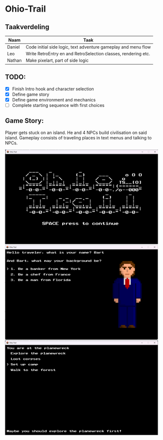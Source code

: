 # Ohio-Trail

## Taakverdeling
| Naam   | Taak               |
| ------ | ------------------ |
| Daniel | Code initial side logic, text adventure gameplay and menu flow |
| Leo    | Write RetroEntry en and RetroSelection classes, rendering etc. |
| Nathan | Make pixelart, part of side logic |

## TODO:
* [x] Finish Intro hook and character selection
* [x] Define game story
* [x] Define game environment and mechanics
* [ ] Complete starting sequence with first choices

## Game Story:
Player gets stuck on an island. He and 4 NPCs build civilisation on said island.
Gameplay consists of traveling places in text menus and talking to NPCs.

![alt text](https://github.com/dtasada/Ohio-Trail/blob/main/md-assets/titlecard.png)
![alt text](https://github.com/dtasada/Ohio-Trail/blob/main/md-assets/bg.png)
![alt text](https://github.com/dtasada/Ohio-Trail/blob/main/md-assets/gameplay.png)

